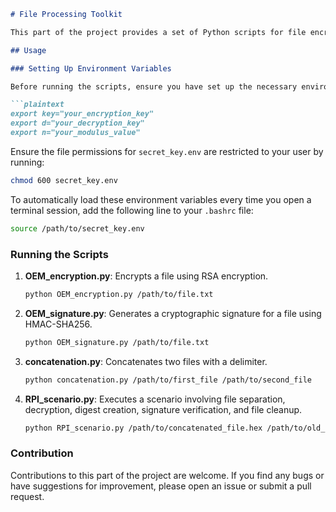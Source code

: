 
```markdown
# File Processing Toolkit

This part of the project provides a set of Python scripts for file encryption, decryption, signature generation, and verification, as well as file concatenation and cleanup.

## Usage

### Setting Up Environment Variables

Before running the scripts, ensure you have set up the necessary environment variables for encryption, decryption, and signature generation. You can store these keys in a file named `secret_key.env` using the following format:

```plaintext
export key="your_encryption_key"
export d="your_decryption_key"
export n="your_modulus_value"
```

Ensure the file permissions for `secret_key.env` are restricted to your user by running:

```bash
chmod 600 secret_key.env
```

To automatically load these environment variables every time you open a terminal session, add the following line to your `.bashrc` file:

```bash
source /path/to/secret_key.env
```

### Running the Scripts

1. **OEM_encryption.py**: Encrypts a file using RSA encryption.

    ```bash
    python OEM_encryption.py /path/to/file.txt
    ```

2. **OEM_signature.py**: Generates a cryptographic signature for a file using HMAC-SHA256.

    ```bash
    python OEM_signature.py /path/to/file.txt
    ```

3. **concatenation.py**: Concatenates two files with a delimiter.

    ```bash
    python concatenation.py /path/to/first_file /path/to/second_file
    ```

4. **RPI_scenario.py**: Executes a scenario involving file separation, decryption, digest creation, signature verification, and file cleanup.

    ```bash
    python RPI_scenario.py /path/to/concatenated_file.hex /path/to/old_digest.hex /path/to/new_digest.hex
    ```

### Contribution

Contributions to this part of the project are welcome. If you find any bugs or have suggestions for improvement, please open an issue or submit a pull request.
```
